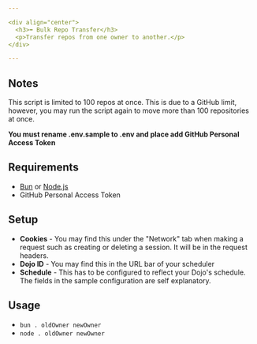 ```yaml
---

<div align="center">
  <h3>➡️ Bulk Repo Transfer</h3>
  <p>Transfer repos from one owner to another.</p>
</div>

---
```



## Notes
This script is limited to 100 repos at once. This is due to a GitHub limit, however, you may run the script again to move more than 100 repositories at once.

**You must rename .env.sample to .env and place add GitHub Personal Access Token**

## Requirements
- [Bun](https://bun.sh/) or [Node.js](https://nodejs.org/en)
- GitHub Personal Access Token

## Setup
- **Cookies** - You may find this under the "Network" tab when making a request such as creating or deleting a session. It will be in the request headers.
- **Dojo ID** - You may find this in the URL bar of your scheduler
- **Schedule** - This has to be configured to reflect your Dojo's schedule. The fields in the sample configuration are self explanatory.

## Usage
- `bun . oldOwner newOwner` 
- `node . oldOwner newOwner`
